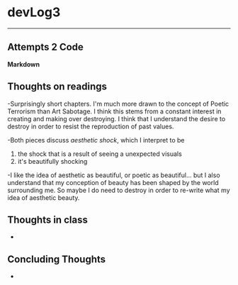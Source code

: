 # devLog3 #
- - - - - 
## Attempts 2 Code ##
**Markdown**


## Thoughts on readings ##
-Surprisingly short chapters. I'm much more drawn to the concept of Poetic Terrorism than Art Sabotage. I think this stems from a constant interest in creating and making over destroying. I think that I understand the desire to destroy in order to resist the reproduction of past values.

-Both pieces discuss *aesthetic shock*, which I interpret to be

  1. the shock that is a result of seeing a unexpected visuals
  2. it's beautifully shocking

-I like the idea of aesthetic as beautiful, or poetic as beautiful... but I also understand that my conception of beauty has been shaped by the world surrounding me. So maybe I do need to destroy in order to re-write what my idea of aesthetic beauty.

## Thoughts in class ##
-

## Concluding Thoughts ##
-
